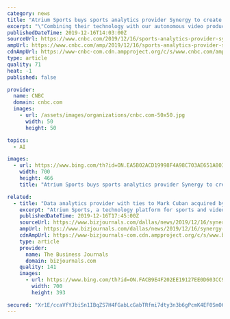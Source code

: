 ```yaml
---
category: news
title: "Atrium Sports buys sports analytics provider Synergy to create $100 million sports data and AI company"
excerpt: "\"Combining their technology with our autonomous video production creates exciting opportunities to simplify workflow for coaches and analysts and accelerates the development of how AI can benefit sports.\" The deal would include an additional $60 million backed by Eldridge Industries, Elysian Park Ventures, Atrium executives and Atrium and ..."
publishedDateTime: 2019-12-16T14:03:00Z
sourceUrl: https://www.cnbc.com/2019/12/16/sports-analytics-provider-synergy-purchased-by-atrium-sports.html
ampUrl: https://www.cnbc.com/amp/2019/12/16/sports-analytics-provider-synergy-purchased-by-atrium-sports.html
cdnAmpUrl: https://www-cnbc-com.cdn.ampproject.org/c/s/www.cnbc.com/amp/2019/12/16/sports-analytics-provider-synergy-purchased-by-atrium-sports.html
type: article
quality: 71
heat: -1
published: false

provider:
  name: CNBC
  domain: cnbc.com
  images:
    - url: /assets/images/organizations/cnbc.com-50x50.jpg
      width: 50
      height: 50

topics:
  - AI

images:
  - url: https://www.bing.com/th?id=ON.EA5B02ACD19998F4A98C703AE651A803
    width: 700
    height: 466
    title: "Atrium Sports buys sports analytics provider Synergy to create $100 million sports data and AI company"

related:
  - title: "Data analytics provider with ties to Mark Cuban acquired by Atrium Sports"
    excerpt: "Atrium Sports, a technology platform for sports and video data content, today is announcing the acquisition of Synergy Sports Technology, provider of data and video analytics tools for the NBA ... a person familiar with the deal told Bloomberg the total purchase price was about $90 million. This story originally appeared in Sports Business ..."
    publishedDateTime: 2019-12-16T17:45:00Z
    sourceUrl: https://www.bizjournals.com/dallas/news/2019/12/16/synergy-sports-technology-atrium-sports.html
    ampUrl: https://www.bizjournals.com/dallas/news/2019/12/16/synergy-sports-technology-atrium-sports.amp.html
    cdnAmpUrl: https://www-bizjournals-com.cdn.ampproject.org/c/s/www.bizjournals.com/dallas/news/2019/12/16/synergy-sports-technology-atrium-sports.amp.html
    type: article
    provider:
      name: The Business Journals
      domain: bizjournals.com
    quality: 141
    images:
      - url: https://www.bing.com/th?id=ON.FACB9E4F202EE19127EE0D603CC97375
        width: 700
        height: 393

secured: "Xr1E/ccaVfYJbiSn1IBqZS7H4FGabLcGabTRfmi7dty3n3b6gPcmK4EF0SmO6WjDGdrgUtd1+3nKrd/rPzJ50K8OaIj2C7SdyoSYvietd8nGeGBf1APwaoTSmk7GftPecwEkJYFlyQ0uR7f3XeZvcN8JTbQGE8FK4rybjWdz8+pvy95xGFCKfBbfUo0Fn10YTi2tdlhwY0C3sMNcOKkbqcrnaN9PJTcOxYSn0qPlMt1us0uKHdQyQ8fiFOdqP5edZ4eFvUe4wmhW43mBbe/51g==;g7W+mi82yP8H7lVTQ42kCw=="
---
```


